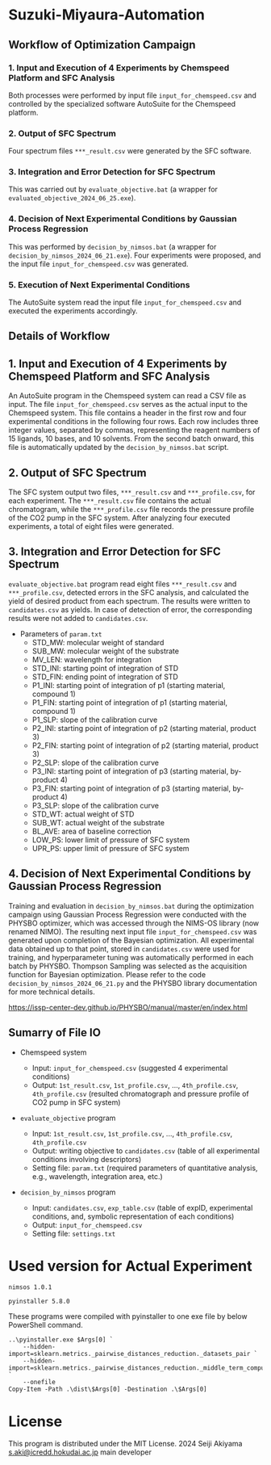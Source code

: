 # Suzuki-Miyaura-Automation

## Workflow of Optimization Campaign
### 1. Input and Execution of 4 Experiments by Chemspeed Platform and SFC Analysis
Both processes were performed by input file `input_for_chemspeed.csv` and controlled by the specialized software AutoSuite for the Chemspeed platform.
### 2. Output of SFC Spectrum
Four spectrum files `***_result.csv` were generated by the SFC software.
### 3. Integration and Error Detection for SFC Spectrum
This was carried out by `evaluate_objective.bat` (a wrapper for `evaluated_objective_2024_06_25.exe`).
### 4. Decision of Next Experimental Conditions by Gaussian Process Regression
This was performed by `decision_by_nimsos.bat` (a wrapper for `decision_by_nimsos_2024_06_21.exe`). Four experiments were proposed, and the input file `input_for_chemspeed.csv` was generated.
### 5. Execution of Next Experimental Conditions
The AutoSuite system read the input file `input_for_chemspeed.csv` and executed the experiments accordingly.

## Details of Workflow
## 1. Input and Execution of 4 Experiments by Chemspeed Platform and SFC Analysis
An AutoSuite program in the Chemspeed system can read a CSV file as input. The file `input_for_chemspeed.csv` serves as the actual input to the Chemspeed system. This file contains a header in the first row and four experimental conditions in the following four rows. Each row includes three integer values, separated by commas, representing the reagent numbers of 15 ligands, 10 bases, and 10 solvents. From the second batch onward, this file is automatically updated by the `decision_by_nimsos.bat` script.

## 2. Output of SFC Spectrum
The SFC system output two files, `***_result.csv` and `***_profile.csv`, for each experiment. The `***_result.csv` file contains the actual chromatogram, while the 
 `***_profile.csv` file records the pressure profile of the CO2 pump in the SFC system. After analyzing four executed experiments, a total of eight files were generated.

## 3. Integration and Error Detection for SFC Spectrum
`evaluate_objective.bat` program read eight files `***_result.csv` and `***_profile.csv`, detected errors in the SFC analysis, and calculated the yield of desired product from each spectrum. The results were written to `candidates.csv` as yields. In case of detection of error, the corresponding results were not added to `candidates.csv`.

- Parameters of `param.txt`
    - STD_MW: molecular weight of standard
    - SUB_MW: molecular weight of the substrate
    - MV_LEN: wavelength for integration
    - STD_INI: starting point of integration of STD
    - STD_FIN: ending point of integration of STD
    - P1_INI: starting point of integration of p1 (starting material, compound 1)
    - P1_FIN: starting point of integration of p1 (starting material, compound 1)
    - P1_SLP: slope of the calibration curve
    - P2_INI: starting point of integration of p2 (starting material, product 3)
    - P2_FIN: starting point of integration of p2 (starting material, product 3)
    - P2_SLP: slope of the calibration curve
    - P3_INI: starting point of integration of p3 (starting material, by-product 4)
    - P3_FIN: starting point of integration of p3 (starting material, by-product 4)
    - P3_SLP: slope of the calibration curve
    - STD_WT: actual weight of STD
    - SUB_WT: actual weight of the substrate
    - BL_AVE: area of baseline correction
    - LOW_PS: lower limit of pressure of SFC system
    - UPR_PS: upper limit of pressure of SFC system

## 4. Decision of Next Experimental Conditions by Gaussian Process Regression
Training and evaluation in `decision_by_nimsos.bat` during the optimization campaign using Gaussian Process Regression were conducted with the PHYSBO optimizer, which was accessed through the NIMS-OS library (now renamed NIMO). The resulting next input file `input_for_chemspeed.csv` was generated upon completion of the Bayesian optimization. All experimental data obtained up to that point, stored in `candidates.csv` were used for training, and hyperparameter tuning was automatically performed in each batch by PHYSBO. Thompson Sampling was selected as the acquisition function for Bayesian optimization. Please refer to the code `decision_by_nimsos_2024_06_21.py` and the PHYSBO library documentation for more technical details.

https://issp-center-dev.github.io/PHYSBO/manual/master/en/index.html

## Sumarry of File IO
- Chemspeed system
    - Input: `input_for_chemspeed.csv` (suggested 4 experimental conditions)
    - Output: `1st_result.csv`, `1st_profile.csv`, ..., `4th_profile.csv`, `4th_profile.csv` (resulted chromatograph and pressure profile of CO2 pump in SFC system)

- `evaluate_objective` program
    - Input: `1st_result.csv`, `1st_profile.csv`, ..., `4th_profile.csv`, `4th_profile.csv`
    - Output: writing objective to `candidates.csv` (table of all experimental conditions involving descriptors)
    - Setting file: `param.txt` (required parameters of quantitative analysis, e.g., wavelength, integration area, etc.)

- `decision_by_nimsos` program
    - Input: `candidates.csv`, `exp_table.csv` (table of expID, experimental conditions, and, symbolic representation of each conditions)
    - Output: `input_for_chemspeed.csv`
    - Setting file: `settings.txt`

# Used version for Actual Experiment
`nimsos 1.0.1`

`pyinstaller 5.8.0`

These programs were compiled with pyinstaller to one exe file by below PowerShell command.
```
..\pyinstaller.exe $Args[0] `
    --hidden-import=sklearn.metrics._pairwise_distances_reduction._datasets_pair `
    --hidden-import=sklearn.metrics._pairwise_distances_reduction._middle_term_computer `
    --onefile
Copy-Item -Path .\dist\$Args[0] -Destination .\$Args[0]
```

# License
This program is distributed under the MIT License.
2024 Seiji Akiyama s.aki@icredd.hokudai.ac.jp main developer
